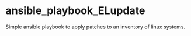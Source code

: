 # ansible_playbook_ELupdate
Simple ansible playbook to apply patches to an inventory of linux systems.
